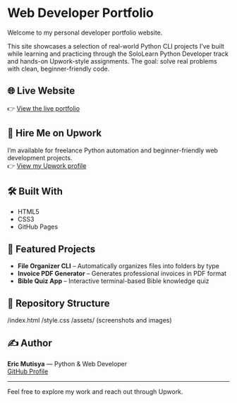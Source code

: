 # Web Developer Portfolio

Welcome to my personal developer portfolio website.

This site showcases a selection of real-world Python CLI projects I’ve built while learning and practicing through the SoloLearn Python Developer track and hands-on Upwork-style assignments. The goal: solve real problems with clean, beginner-friendly code.

## 🌐 Live Website
👉 [View the live portfolio](https://Ek-Coder-Tech.github.io/portfolio-site/)

## 💼 Hire Me on Upwork
I’m available for freelance Python automation and beginner-friendly web development projects.  
👉 [View my Upwork profile](https://www.upwork.com/freelancers/~012558bab6232e8e65)

## 🛠️ Built With
- HTML5
- CSS3
- GitHub Pages

## 📌 Featured Projects
- **File Organizer CLI** – Automatically organizes files into folders by type
- **Invoice PDF Generator** – Generates professional invoices in PDF format
- **Bible Quiz App** – Interactive terminal-based Bible knowledge quiz

## 📁 Repository Structure

/index.html
/style.css
/assets/ (screenshots and images)


## ✍️ Author
**Eric Mutisya** — Python & Web Developer  
[GitHub Profile](https://github.com/Ek-Coder-Tech)

---

Feel free to explore my work and reach out through Upwork.
